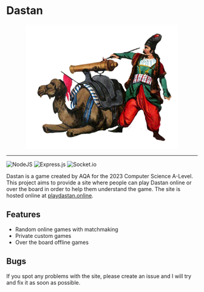 # Dastan

<div align=center><img src="https://github.com/SpookyScaryDev/Dastan/blob/main/images/dastan.png?raw=true" width=400></div>

***

![NodeJS](https://img.shields.io/badge/node.js-6DA55F?style=for-the-badge&logo=node.js&logoColor=white) ![Express.js](https://img.shields.io/badge/express.js-%23404d59.svg?style=for-the-badge&logo=express&logoColor=%2361DAFB) ![Socket.io](https://img.shields.io/badge/Socket.io-black?style=for-the-badge&logo=socket.io&badgeColor=010101)

Dastan is a game created by AQA for the 2023 Computer Science A-Level. This project aims to provide a site where people can play Dastan online or over the board in order to help them understand the game. The site is hosted online at [playdastan.online](https://playdastan.online).

## Features
* Random online games with matchmaking
* Private custom games
* Over the board offline games

## Bugs
If you spot any problems with the site, please create an issue and I will try and fix it as soon as possible.
